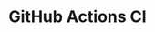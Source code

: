 # GitHub Actions CI








































































































































































































































































































































































































































































































































































































































































































































































































































































































































































































































































































































































































































































































































































































































































































































































































































































































































































































































































































































































































































































































































































































































































































































































































































































































































































































































































































































































































































































































































































































































































































































